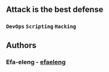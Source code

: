 ## Attack is the best defense
### `DevOps` `Scripting` `Hacking`

## Authors
### **Efa-eleng** - [efaeleng](https://github.com/efaeleng)
